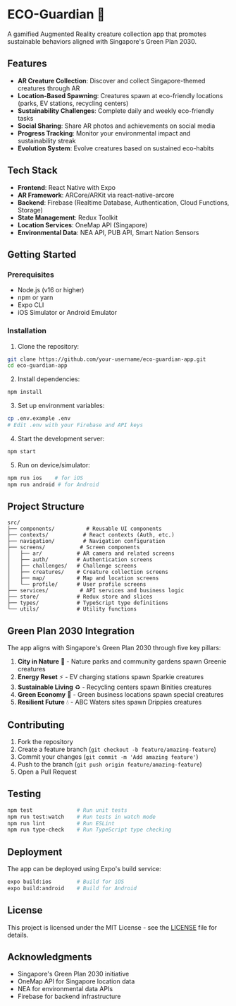 # ECO-Guardian 🌱

A gamified Augmented Reality creature collection app that promotes sustainable behaviors aligned with Singapore's Green Plan 2030.

## Features

- **AR Creature Collection**: Discover and collect Singapore-themed creatures through AR
- **Location-Based Spawning**: Creatures spawn at eco-friendly locations (parks, EV stations, recycling centers)
- **Sustainability Challenges**: Complete daily and weekly eco-friendly tasks
- **Social Sharing**: Share AR photos and achievements on social media
- **Progress Tracking**: Monitor your environmental impact and sustainability streak
- **Evolution System**: Evolve creatures based on sustained eco-habits

## Tech Stack

- **Frontend**: React Native with Expo
- **AR Framework**: ARCore/ARKit via react-native-arcore
- **Backend**: Firebase (Realtime Database, Authentication, Cloud Functions, Storage)
- **State Management**: Redux Toolkit
- **Location Services**: OneMap API (Singapore)
- **Environmental Data**: NEA API, PUB API, Smart Nation Sensors

## Getting Started

### Prerequisites

- Node.js (v16 or higher)
- npm or yarn
- Expo CLI
- iOS Simulator or Android Emulator

### Installation

1. Clone the repository:
```bash
git clone https://github.com/your-username/eco-guardian-app.git
cd eco-guardian-app
```

2. Install dependencies:
```bash
npm install
```

3. Set up environment variables:
```bash
cp .env.example .env
# Edit .env with your Firebase and API keys
```

4. Start the development server:
```bash
npm start
```

5. Run on device/simulator:
```bash
npm run ios    # for iOS
npm run android # for Android
```

## Project Structure

```
src/
├── components/          # Reusable UI components
├── contexts/           # React contexts (Auth, etc.)
├── navigation/         # Navigation configuration
├── screens/           # Screen components
│   ├── ar/           # AR camera and related screens
│   ├── auth/         # Authentication screens
│   ├── challenges/   # Challenge screens
│   ├── creatures/    # Creature collection screens
│   ├── map/          # Map and location screens
│   └── profile/      # User profile screens
├── services/          # API services and business logic
├── store/            # Redux store and slices
├── types/            # TypeScript type definitions
└── utils/            # Utility functions
```

## Green Plan 2030 Integration

The app aligns with Singapore's Green Plan 2030 through five key pillars:

1. **City in Nature** 🌳 - Nature parks and community gardens spawn Greenie creatures
2. **Energy Reset** ⚡ - EV charging stations spawn Sparkie creatures  
3. **Sustainable Living** ♻️ - Recycling centers spawn Binities creatures
4. **Green Economy** 💚 - Green business locations spawn special creatures
5. **Resilient Future** 💧 - ABC Waters sites spawn Drippies creatures

## Contributing

1. Fork the repository
2. Create a feature branch (`git checkout -b feature/amazing-feature`)
3. Commit your changes (`git commit -m 'Add amazing feature'`)
4. Push to the branch (`git push origin feature/amazing-feature`)
5. Open a Pull Request

## Testing

```bash
npm test              # Run unit tests
npm run test:watch    # Run tests in watch mode
npm run lint          # Run ESLint
npm run type-check    # Run TypeScript type checking
```

## Deployment

The app can be deployed using Expo's build service:

```bash
expo build:ios        # Build for iOS
expo build:android    # Build for Android
```

## License

This project is licensed under the MIT License - see the [LICENSE](LICENSE) file for details.

## Acknowledgments

- Singapore's Green Plan 2030 initiative
- OneMap API for Singapore location data
- NEA for environmental data APIs
- Firebase for backend infrastructure